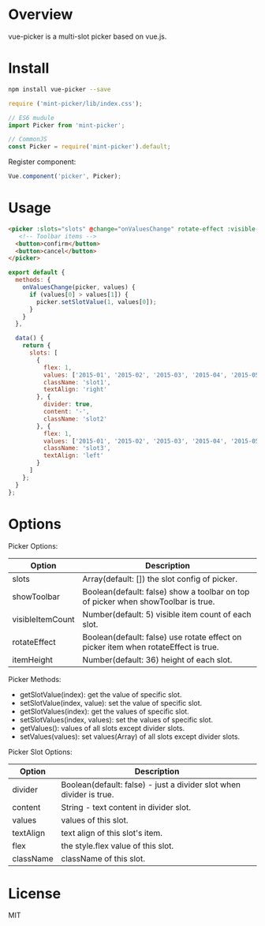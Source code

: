 # Overview
vue-picker is a multi-slot picker based on vue.js.

# Install

```Bash
npm install vue-picker --save
```

```JavaScript
require ('mint-picker/lib/index.css');

// ES6 mudule
import Picker from 'mint-picker';

// CommonJS
const Picker = require('mint-picker').default;
```
Register component:
```Javascript
Vue.component('picker', Picker);
```

# Usage

```HTML
<picker :slots="slots" @change="onValuesChange" rotate-effect :visible-item-count="3">
   <!-- Toolbar items -->
  <button>confirm</button>
  <button>cancel</button>
</picker>
```

```JavaScript
export default {
  methods: {
    onValuesChange(picker, values) {
      if (values[0] > values[1]) {
        picker.setSlotValue(1, values[0]);
      }
    }
  },

  data() {
    return {
      slots: [
        {
          flex: 1,
          values: ['2015-01', '2015-02', '2015-03', '2015-04', '2015-05', '2015-06'],
          className: 'slot1',
          textAlign: 'right'
        }, {
          divider: true,
          content: '-',
          className: 'slot2'
        }, {
          flex: 1,
          values: ['2015-01', '2015-02', '2015-03', '2015-04', '2015-05', '2015-06'],
          className: 'slot3',
          textAlign: 'left'
        }
      ]
    };
  }
};
```

# Options

Picker Options:

| Option | Description |
| ----- | ----- |
| slots | Array(default: []) the slot config of picker. |
| showToolbar | Boolean(default: false) show a toolbar on top of picker when showToolbar is true. |
| visibleItemCount | Number(default: 5) visible item count of each slot. |
| rotateEffect | Boolean(default: false) use rotate effect on picker item when rotateEffect is true. |
| itemHeight | Number(default: 36) height of each slot. |

Picker Methods:

- getSlotValue(index): get the value of specific slot.
- setSlotValue(index, value): set the value of specific slot.
- getSlotValues(index): get the values of specific slot.
- setSlotValues(index, values): set the values of specific slot.
- getValues(): values of all slots except divider slots.
- setValues(values): set values(Array) of all slots except divider slots.

Picker Slot Options:

| Option | Description |
| ----- | ----- |
| divider | Boolean(default: false) - just a divider slot when divider is true. |
| content | String - text content in divider slot. |
| values | values of this slot. |
| textAlign |  text align of this slot's item. |
| flex | the style.flex value of this slot. |
| className | className of this slot. |

# License
MIT